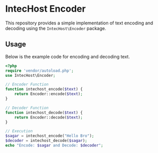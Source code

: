 # IntecHost Encoder

This repository provides a simple implementation of text encoding and decoding using the `IntecHost\Encoder` package.

## Usage

Below is the example code for encoding and decoding text.

```php
<?php
require 'vendor/autoload.php';
use IntecHost\Encoder;

// Encoder Function
function intechost_encode($text) {
    return Encoder::encode($text);
}

// Decoder Function
function intechost_decode($text) {
    return Encoder::decode($text);
}

// Execution
$sagar = intechost_encode("Hello Bro");
$decoder = intechost_decode($sagar);
echo "Encode: $sagar and Decode: $decoder";
